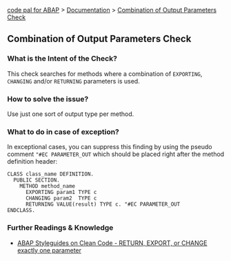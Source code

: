 [code pal for ABAP](../../README.md) > [Documentation](../check_documentation.md) > [Combination of Output Parameters Check](method-output-parameter.md)

## Combination of Output Parameters Check

### What is the Intent of the Check?

This check searches for methods where a combination of `EXPORTING`, `CHANGING` and/or `RETURNING` parameters is used.

### How to solve the issue?

Use just one sort of output type per method.

### What to do in case of exception?

In exceptional cases, you can suppress this finding by using the pseudo comment `"#EC PARAMETER_OUT` which should be placed right after the method definition header:

```abap
CLASS class_name DEFINITION.
  PUBLIC SECTION.
    METHOD method_name
      EXPORTING param1 TYPE c
      CHANGING param2  TYPE c
      RETURNING VALUE(result) TYPE c. "#EC PARAMETER_OUT
ENDCLASS.
```

### Further Readings & Knowledge

* [ABAP Styleguides on Clean Code - RETURN, EXPORT, or CHANGE exactly one parameter](https://github.com/SAP/styleguides/blob/master/clean-abap/CleanABAP.md#return-export-or-change-exactly-one-parameter)
